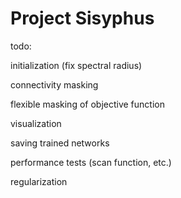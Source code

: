 # Project Sisyphus

todo:

initialization (fix spectral radius)

connectivity masking

flexible masking of objective function

visualization

saving trained networks

performance tests (scan function, etc.)

regularization


